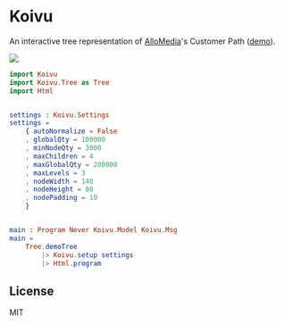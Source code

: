 Koivu
=====

An interactive tree representation of [AlloMedia](https://www.allo-media.fr/)'s
Customer Path ([demo](https://allo-media.github.io/koivu/)).

![](https://i.imgur.com/SU7mcqK.png)

```elm
import Koivu
import Koivu.Tree as Tree
import Html


settings : Koivu.Settings
settings =
    { autoNormalize = False
    , globalQty = 100000
    , minNodeQty = 3000
    , maxChildren = 4
    , maxGlobalQty = 200000
    , maxLevels = 3
    , nodeWidth = 140
    , nodeHeight = 80
    , nodePadding = 10
    }


main : Program Never Koivu.Model Koivu.Msg
main =
    Tree.demoTree
        |> Koivu.setup settings
        |> Html.program
```

## License

MIT
